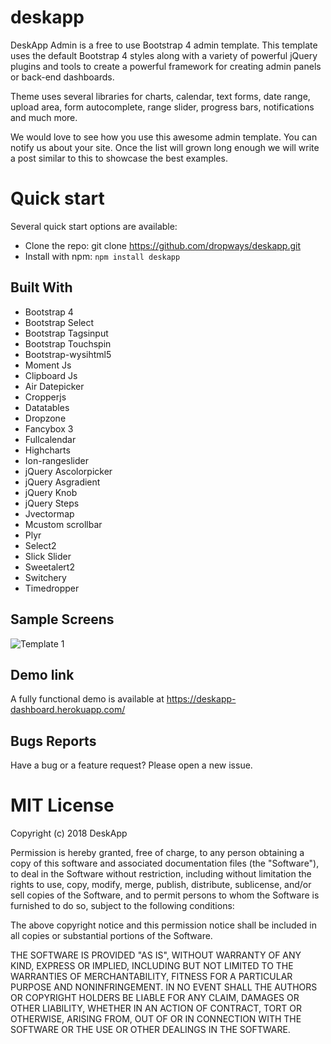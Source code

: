 # deskapp

DeskApp Admin is a free to use Bootstrap 4 admin template. This template uses the default Bootstrap 4 styles along with a variety of powerful jQuery plugins and tools to create a powerful framework for creating admin panels or back-end dashboards.

Theme uses several libraries for charts, calendar, text forms, date range, upload area, form autocomplete, range slider, progress bars, notifications and much more.

We would love to see how you use this awesome admin template. You can notify us about your site. Once the list will grown long enough we will write a post similar to this to showcase the best examples.

# Quick start
Several quick start options are available:
* Clone the repo: git clone https://github.com/dropways/deskapp.git
* Install with npm: 
  `npm install deskapp`

## Built With
* Bootstrap 4
* Bootstrap Select
* Bootstrap Tagsinput
* Bootstrap Touchspin
* Bootstrap-wysihtml5
* Moment Js
* Clipboard Js
* Air Datepicker
* Cropperjs
* Datatables
* Dropzone
* Fancybox 3
* Fullcalendar
* Highcharts
* Ion-rangeslider
* jQuery Ascolorpicker
* jQuery Asgradient
* jQuery Knob
* jQuery Steps
* Jvectormap
* Mcustom scrollbar
* Plyr
* Select2
* Slick Slider
* Sweetalert2
* Switchery
* Timedropper

## Sample Screens
<img src="https://user-images.githubusercontent.com/38377336/86491687-03ca9a00-bd89-11ea-8a3a-11dcfcddd254.png" alt="Template 1">

## Demo link
A fully functional demo is available at https://deskapp-dashboard.herokuapp.com/

## Bugs Reports
Have a bug or a feature request? Please open a new issue.

# MIT License

Copyright (c) 2018 DeskApp

Permission is hereby granted, free of charge, to any person obtaining a copy
of this software and associated documentation files (the "Software"), to deal
in the Software without restriction, including without limitation the rights
to use, copy, modify, merge, publish, distribute, sublicense, and/or sell
copies of the Software, and to permit persons to whom the Software is
furnished to do so, subject to the following conditions:

The above copyright notice and this permission notice shall be included in all
copies or substantial portions of the Software.

THE SOFTWARE IS PROVIDED "AS IS", WITHOUT WARRANTY OF ANY KIND, EXPRESS OR
IMPLIED, INCLUDING BUT NOT LIMITED TO THE WARRANTIES OF MERCHANTABILITY,
FITNESS FOR A PARTICULAR PURPOSE AND NONINFRINGEMENT. IN NO EVENT SHALL THE
AUTHORS OR COPYRIGHT HOLDERS BE LIABLE FOR ANY CLAIM, DAMAGES OR OTHER
LIABILITY, WHETHER IN AN ACTION OF CONTRACT, TORT OR OTHERWISE, ARISING FROM,
OUT OF OR IN CONNECTION WITH THE SOFTWARE OR THE USE OR OTHER DEALINGS IN THE
SOFTWARE.
